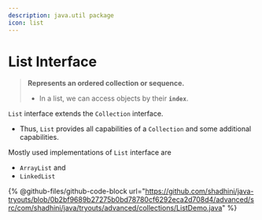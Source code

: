 ```yaml
---
description: java.util package
icon: list
---
```


# List Interface

> **Represents an ordered collection or sequence.**
>
> * In a list, we can access objects by their **`index`**.



`List` interface extends the `Collection` interface.

* Thus, `List` provides all capabilities of a `Collection` and some additional capabilities.

Mostly used implementations of `List` interface are

* `ArrayList` and
* `LinkedList`



{% @github-files/github-code-block url="https://github.com/shadhini/java-tryouts/blob/0b2bf9689b27275b0bd78780cf6292eca2d708d4/advanced/src/com/shadhini/java/tryouts/advanced/collections/ListDemo.java" %}
